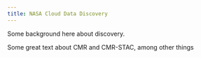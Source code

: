 ```yaml
---
title: NASA Cloud Data Discovery
---
```


Some background here about discovery. 

Some great text about CMR and CMR-STAC, among other things




